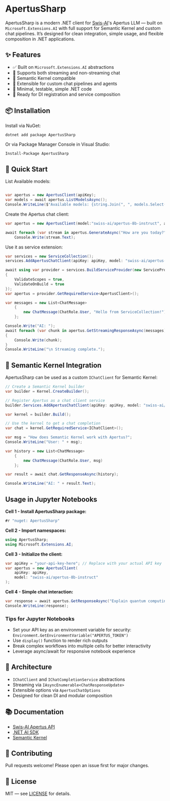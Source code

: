 # ApertusSharp

ApertusSharp is a modern .NET client for [Swis-AI](https://swis-ai.ch)'s Apertus LLM — built on `Microsoft.Extensions.AI` with full support for Semantic Kernel and custom chat pipelines. It’s designed for clean integration, simple usage, and flexible composition in .NET applications.

## ✨ Features

- ✅ Built on `Microsoft.Extensions.AI` abstractions
- 🔄 Supports both streaming and non-streaming chat
- 🧠 Semantic Kernel compatible
- 🧩 Extensible for custom chat pipelines and agents
- 🧪 Minimal, testable, simple .NET code
- 🧰 Ready for DI registration and service composition


## 📦 Installation

Install via NuGet:

```bash
dotnet add package ApertusSharp
```

Or via Package Manager Console in Visual Studio:

```
Install-Package ApertusSharp
```


## 🚀 Quick Start
List Available models:
```csharp

var apertus = new ApertusClient(apiKey);
var models = await apertus.ListModelsAsync();
Console.WriteLine($"Available models: {string.Join(", ", models.Select(m => m.Id))}");
```

Create the Apertus chat client:

```csharp
var apertus = new ApertusClient(model:"swiss-ai/apertus-8b-instruct", apiKey:apiKey);

await foreach (var stream in apertus.GenerateAsync("How are you today?"))
	Console.Write(stream.Text);
```

Use it as service extension:

```csharp
var services = new ServiceCollection();
services.AddApertusChatClient(apiKey: apiKey, model: "swiss-ai/apertus-8b-instruct");

await using var provider = services.BuildServiceProvider(new ServiceProviderOptions
{
	ValidateScopes = true,
	ValidateOnBuild = true
});
var apertus = provider.GetRequiredService<ApertusClient>();

var messages = new List<ChatMessage>
	{
		new ChatMessage(ChatRole.User, "Hello from ServiceCollection!")
	};

Console.Write("AI: ");
await foreach (var chunk in apertus.GetStreamingResponseAsync(messages))
{
	Console.Write(chunk);
}
Console.WriteLine("\n Streaming complete.");
```


## 🔌 Semantic Kernel Integration

ApertusSharp can be used as a custom `IChatClient` for Semantic Kernel:

```csharp
// Create a Semantic Kernel builder
var builder = Kernel.CreateBuilder();

// Register Apertus as a chat client service
builder.Services.AddApertusChatClient(apiKey: apiKey, model: "swiss-ai/apertus-8b-instruct");

var kernel = builder.Build();

// Use the kernel to get a chat completion
var chat = kernel.GetRequiredService<IChatClient>();

var msg = "How does Semantic Kernel work with Apertus?";
Console.WriteLine("User: " + msg);

var history = new List<ChatMessage>
    {
        new ChatMessage(ChatRole.User, msg)
    };

var result = await chat.GetResponseAsync(history);

Console.WriteLine("AI: " + result.Text);
```



## Usage in Jupyter Notebooks

**Cell 1 - Install ApertusSharp package:**
```csharp
#r "nuget: ApertusSharp"
```

**Cell 2 - Import namespaces:**
```csharp
using ApertusSharp;
using Microsoft.Extensions.AI;
```

**Cell 3 - Initialize the client:**
```csharp
var apiKey = "your-api-key-here"; // Replace with your actual API key
var apertus = new ApertusClient(
    apiKey: apiKey,
    model: "swiss-ai/apertus-8b-instruct"
);
```

**Cell 4 - Simple chat interaction:**
```csharp
var response = await apertus.GetResponseAsync("Explain quantum computing in simple terms");
Console.WriteLine(response);
```

### Tips for Jupyter Notebooks

- Set your API key as an environment variable for security: `Environment.GetEnvironmentVariable("APERTUS_TOKEN")`
- Use `display()` function to render rich outputs
- Break complex workflows into multiple cells for better interactivity
- Leverage async/await for responsive notebook experience

## 🧱 Architecture

- `IChatClient` and `IChatCompletionService` abstractions
- Streaming via `IAsyncEnumerable<ChatResponseUpdate>`
- Extensible options via `ApertusChatOptions`
- Designed for clean DI and modular composition

## 📚 Documentation

- [Swis-AI Apertus API](https://platform.publicai.co/api)
- [.NET AI SDK](https://learn.microsoft.com/en-us/dotnet/api/microsoft.extensions.ai)
- [Semantic Kernel](https://aka.ms/semantic-kernel)

## 🤝 Contributing

Pull requests welcome! Please open an issue first for major changes.

## 📄 License

MIT — see [LICENSE](LICENSE) for details.

